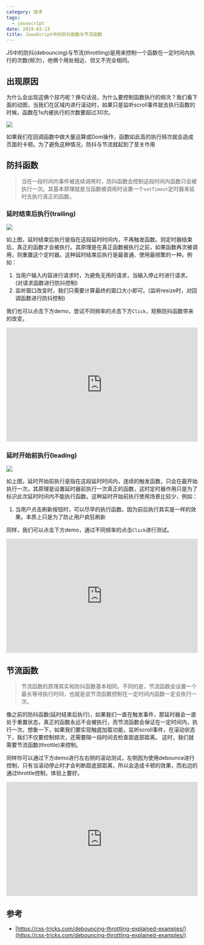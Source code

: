 ```yaml
---
category: 技术
tags:
  - javascript
date: 2019-03-13
title: JavaScript中的防抖函数与节流函数
---
```


JS中的防抖(debouncing)与节流(throttling)是用来控制一个函数在一定时间内执行的次数(频次)，他俩个用处相近、但又不完全相同。

<!-- more -->

## 出现原因
为什么会出现这俩个技巧呢？换句话说，为什么要控制函数执行的频次？我们看下面的动图，当我们在区域内进行滚动时，如果只是监听scroll事件就去执行函数的时候，函数在1s内被执行的次数要超过30次。

![](http://cdn.ihaoze.cn/QQ20190313-170819.gif)

如果我们在回调函数中做大量运算或Dom操作，函数如此高的执行频次就会造成页面的卡顿。为了避免这种情况，防抖与节流就起到了至关作用

## 防抖函数

> 当在一段时间内事件被连续调用时，防抖函数会控制这段时间内函数只会被执行一次。其基本原理就是当函数被调用时设置一个`setTimout`定时器来延时去执行真正的函数。

### 延时结束后执行(trailing)

![](http://cdn.ihaoze.cn/WechatIMG20703.png)

如上图，延时结束后执行是指在这段延时时间内，不再触发函数。则定时器结束后，真正的函数才会被执行。其原理是在真正函数被执行之前，如果函数再次被调用，则重置这个定时器。这种延时结束后执行是最普通、使用最频繁的一种。例如：
1. 当用户输入内容进行请求时，为避免无用的请求，当输入停止时进行请求。(对请求函数进行防抖控制)
2. 监听窗口改变时，我们只需要计算最终的窗口大小即可。(监听resize时，对回调函数进行防抖控制)

我们也可以点击下方demo，尝试不同频率的点击下方`Click`，观察防抖函数带来的改变。

<iframe height="300" style="width: 100%;" scrolling="no" title="Debounce. Trailing" src="https://codepen.io/lhz960904/embed/YgEvjq?height=252&theme-id=dark&default-tab=result" frameborder="no" allowtransparency="true" allowfullscreen="true">
  See the Pen <a href='https://codepen.io/lhz960904/pen/YgEvjq'>Debounce. Trailing</a> by lihaoze
  (<a href='https://codepen.io/lhz960904'>@lhz960904</a>) on <a href='https://codepen.io'>CodePen</a>.
</iframe>

### 延时开始前执行(leading)

![](https://camo.githubusercontent.com/48f5b715521474ca82958bd34e3e146b5d9b34f2/687474703a2f2f63646e2e6968616f7a652e636e2f5765636861744932303731372e706e67)

如上图，延时开始前执行是指在这段延时时间内，连续的触发函数，只会在最开始执行一次。其原理是设置延时器前执行一次真正的函数，这时定时器作用只是为了标识此次延时时间内不能执行函数。这种延时开始前执行使用场景比较少，例如：

1. 当用户点击刷新按钮时，可以尽早的执行函数。因为前后执行其实是一样的效果。本质上只是为了防止用户疯狂刷新

同样，我们可以点击下方demo，通过不同频率的点击`Click`进行测试。

<iframe height="300" style="width: 100%;" scrolling="no" title="Debounce. Leading" src="https://codepen.io/lhz960904/embed/drZeRg?height=265&theme-id=dark&default-tab=result" frameborder="no" allowtransparency="true" allowfullscreen="true">
  See the Pen <a href='https://codepen.io/lhz960904/pen/drZeRg'>Debounce. Leading</a> by lihaoze
  (<a href='https://codepen.io/lhz960904'>@lhz960904</a>) on <a href='https://codepen.io'>CodePen</a>.
</iframe>

## 节流函数

> 节流函数的原理其实和防抖函数基本相同，不同的是，节流函数会设置一个最长等待执行时间，也就是说节流函数控制在一定时间内函数一定会执行一次。

像之前的防抖函数(延时结束后执行)，如果我们一直在触发事件，那延时器会一直处于重置状态，真正的函数永远不会被执行，而节流函数会保证在一定时间内，执行一次。想象一下，如果我们要实现触底加载功能，监听scroll事件，在滚动状态下，我们不仅要控制频次，还需要隔一段时间去检查距底部距离。 这时，我们就需要节流函数(throttle)来控制。

同样你可以通过下方demo进行左右侧的滚动测试，左侧因为使用debounce进行控制，只有当滚动停止时才会判断距底部距离，所以会造成卡顿的效果，而右边的通过throttle控制，体验上要好。

<iframe height="300" style="width: 100%;" scrolling="no" title="throttle" src="https://codepen.io/lhz960904/embed/RdjEoE?height=265&theme-id=dark&default-tab=result" frameborder="no" allowtransparency="true" allowfullscreen="true">
  See the Pen <a href='https://codepen.io/lhz960904/pen/RdjEoE'>throttle</a> by lihaoze
  (<a href='https://codepen.io/lhz960904'>@lhz960904</a>) on <a href='https://codepen.io'>CodePen</a>.
</iframe>

## 参考

- [https://css-tricks.com/debouncing-throttling-explained-examples/](https://css-tricks.com/debouncing-throttling-explained-examples/)
